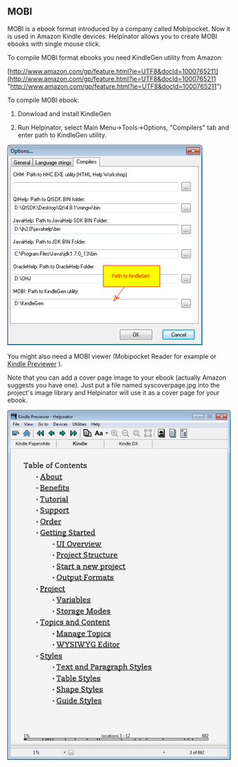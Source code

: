 ## MOBI

MOBI is a ebook format introduced by a company called Mobipocket. Now it is used in Amazon Kindle devices. Helpinator allows you to create MOBI ebooks with single mouse click.


To compile MOBI format ebooks you need KindleGen utility from Amazon:


[http://www.amazon.com/gp/feature.html?ie=UTF8&docId=1000765211](http://www.amazon.com/gp/feature.html?ie=UTF8&docId=1000765211 "http://www.amazon.com/gp/feature.html?ie=UTF8&docId=1000765211")


To compile MOBI ebook:

1. Donwload and install KindleGen

2. Run Helpinator, select Main Menu->Tools->Options, "Compilers" tab and enter path to KindleGen utility.


![enoptionskindlecompiler.png](images/enoptionskindlecompiler.png "enoptionskindlecompiler.png")


You might also need a MOBI viewer (Mobipocket Reader for example or  [Kindle Previewer](http://www.amazon.com/gp/feature.html?ie=UTF8&docId=1000765261 "Kindle Previewer") ).


Note that you can add a cover page image to your ebook (actually Amazon suggests you have one). Just put a file named syscoverpage.jpg into the project's image library and Helpinator will use it as a cover page for your ebook.


![en-kindle.png](images/en-kindle.png "en-kindle.png")

